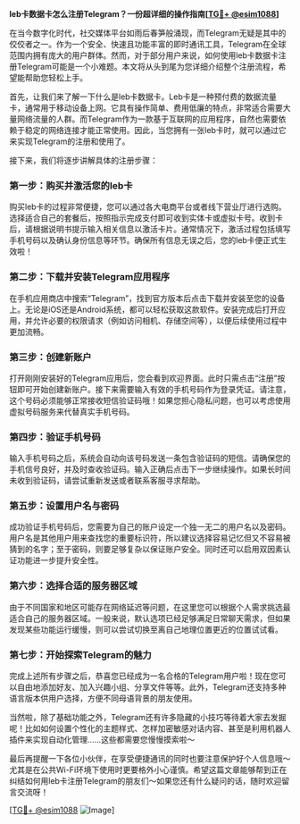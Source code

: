 **leb卡数据卡怎么注册Telegram？一份超详细的操作指南[[TG💪+ @esim1088](https://t.me/s/esim1088)]**

在当今数字化时代，社交媒体平台如雨后春笋般涌现，而Telegram无疑是其中的佼佼者之一。作为一个安全、快速且功能丰富的即时通讯工具，Telegram在全球范围内拥有庞大的用户群体。然而，对于部分用户来说，如何使用leb卡数据卡注册Telegram可能是一个小难题。本文将从头到尾为您详细介绍整个注册流程，希望能帮助您轻松上手。

首先，让我们来了解一下什么是leb卡数据卡。Leb卡是一种预付费的数据流量卡，通常用于移动设备上网。它具有操作简单、费用低廉的特点，非常适合需要大量网络流量的人群。而Telegram作为一款基于互联网的应用程序，自然也需要依赖于稳定的网络连接才能正常使用。因此，当您拥有一张leb卡时，就可以通过它来实现Telegram的注册和使用了。

接下来，我们将逐步讲解具体的注册步骤：

### 第一步：购买并激活您的leb卡

购买leb卡的过程非常便捷，您可以通过各大电商平台或者线下营业厅进行选购。选择适合自己的套餐后，按照指示完成支付即可收到实体卡或虚拟卡号。收到卡后，请根据说明书提示输入相关信息以激活卡片。通常情况下，激活过程包括填写手机号码以及确认身份信息等环节。确保所有信息无误之后，您的leb卡便正式生效啦！

### 第二步：下载并安装Telegram应用程序

在手机应用商店中搜索“Telegram”，找到官方版本后点击下载并安装至您的设备上。无论是iOS还是Android系统，都可以轻松获取这款软件。安装完成后打开应用，并允许必要的权限请求（例如访问相机、存储空间等），以便后续使用过程中更加流畅。

### 第三步：创建新账户

打开刚刚安装好的Telegram应用后，您会看到欢迎界面。此时只需点击“注册”按钮即可开始创建新账户。接下来需要输入有效的手机号码作为登录凭证。请注意，这个号码必须能够正常接收短信验证码哦！如果您担心隐私问题，也可以考虑使用虚拟号码服务来代替真实手机号码。

### 第四步：验证手机号码

输入手机号码之后，系统会自动向该号码发送一条包含验证码的短信。请确保您的手机信号良好，并及时查收验证码。输入正确后点击下一步继续操作。如果长时间未收到验证码，请尝试重新发送或者联系客服寻求帮助。

### 第五步：设置用户名与密码

成功验证手机号码后，您需要为自己的账户设定一个独一无二的用户名以及密码。用户名是其他用户用来查找您的重要标识符，所以建议选择容易记忆但又不容易被猜到的名字；至于密码，则要足够复杂以保证账户安全。同时还可以启用双因素认证功能进一步提升安全性。

### 第六步：选择合适的服务器区域

由于不同国家和地区可能存在网络延迟等问题，在这里您可以根据个人需求挑选最适合自己的服务器区域。一般来说，默认选项已经足够满足日常聊天需求，但如果发现某些功能运行缓慢，则可以尝试切换至离自己地理位置更近的位置试试看。

### 第七步：开始探索Telegram的魅力

完成上述所有步骤之后，恭喜您已经成为一名合格的Telegram用户啦！现在您可以自由地添加好友、加入兴趣小组、分享文件等等。此外，Telegram还支持多种语言版本供用户选择，方便不同母语背景的朋友使用。

当然啦，除了基础功能之外，Telegram还有许多隐藏的小技巧等待着大家去发掘呢！比如如何设置个性化的主题样式、怎样加密敏感对话内容、甚至是利用机器人插件来实现自动化管理……这些都需要您慢慢摸索啦～

最后再提醒一下各位小伙伴，在享受便捷通讯的同时也要注意保护好个人信息哦～尤其是在公共Wi-Fi环境下使用时更要格外小心谨慎。希望这篇文章能够帮到正在纠结如何用leb卡注册Telegram的朋友们～如果您还有什么疑问的话，随时欢迎留言交流呀！

[[TG💪+ @esim1088](https://t.me/s/esim1088) ![Image](https://i.postimg.cc/4NQfJmqS/Snipaste-2025-05-13-00-14-12.png)]